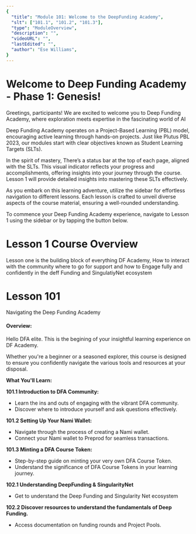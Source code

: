 ```yaml
---
{
  "title": "Module 101: Welcome to the DeepFunding Academy",
  "slt": ["101.1", "101.2", "101.3"],
  "type": "ModuleOverview",
  "description": "",
  "videoURL": "",
  "lastEdited": "",
  "author": "Ese Williams",
}
---
```


# **Welcome to Deep Funding Academy - Phase 1: Genesis!**

Greetings, participants! We are excited to welcome you to Deep Funding Academy, where exploration meets expertise in the fascinating world of AI

Deep Funding Academy operates on a Project-Based Learning (PBL) model, encouraging active learning through hands-on projects. Just like Plutus PBL 2023, our modules start with clear objectives known as Student Learning Targets (SLTs).

In the spirit of mastery, There’s a status bar at the top of each page, aligned with the SLTs. This visual indicator reflects your progress and accomplishments, offering insights into your journey through the course. Lesson 1 will provide detailed insights into mastering these SLTs effectively.

As you embark on this learning adventure, utilize the sidebar for effortless navigation to different lessons. Each lesson is crafted to unveil diverse aspects of the course material, ensuring a well-rounded understanding.

To commence your Deep Funding Academy experience, navigate to Lesson 1 using the sidebar or by tapping the button below.

# **Lesson 1 Course Overview**

Lesson one is the building block of everything DF Academy, How to interact with the community where to go for support and how to Engage fully and confidently in the deff Funding and SingulatiyNet ecosystem

# **Lesson 101**

Navigating the Deep Funding Academy

#### **Overview:**

Hello DFA elite. This is the begining of your insightful learning experience on DF Academy.

Whether you're a beginner or a seasoned explorer, this course is designed to ensure you confidently navigate the various tools and resources at your disposal.

**What You'll Learn:**

**101.1 Introduction to DFA Community:**

- Learn the ins and outs of engaging with the vibrant DFA community.
- Discover where to introduce yourself and ask questions effectively.

**101.2 Setting Up Your Nami Wallet:**

- Navigate through the process of creating a Nami wallet.
- Connect your Nami wallet to Preprod for seamless transactions.

**101.3 Minting a DFA Course Token:**

- Step-by-step guide on minting your very own DFA Course Token.
- Understand the significance of DFA Course Tokens in your learning journey.

**102.1 Understanding DeepFunding & SingularityNet**

- Get to understand the Deep Funding and Singularity Net ecosystem

**102.2 Discover resources to understand the fundamentals of Deep Funding.**

- Access documentation on funding rounds and Project Pools.
